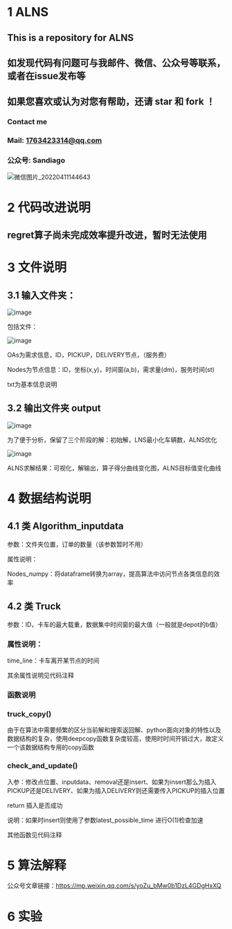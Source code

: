 # 1 ALNS

## This is a repository for ALNS


## 如发现代码有问题可与我邮件、微信、公众号等联系，或者在issue发布等

## 如果您喜欢或认为对您有帮助，还请 star 和 fork ！

### Contact me

### Mail: 1763423314@qq.com

### 公众号: Sandiago
![微信图片_20220411144643](https://user-images.githubusercontent.com/67860270/162680224-6e57647a-de34-4897-9ec1-0435dcbcfd42.jpg)

# 2 代码改进说明
## regret算子尚未完成效率提升改进，暂时无法使用

# 3 文件说明

## 3.1 输入文件夹：

![image](https://user-images.githubusercontent.com/67860270/162675189-e1058e02-b05c-48c3-89af-3a4f1717268b.png)

包括文件：

![image](https://user-images.githubusercontent.com/67860270/162675284-68bbfde8-3d9b-43c7-b092-e0d8af0197c1.png)

OAs为需求信息，ID，PICKUP，DELIVERY节点，（服务费）

Nodes为节点信息：ID，坐标(x,y)，时间窗(a,b)，需求量(dm)，服务时间(st)

txt为基本信息说明

## 3.2 输出文件夹 output

![image](https://user-images.githubusercontent.com/67860270/162675824-8b9f3fbb-dffa-45d1-aa30-bed3185aaad2.png)

为了便于分析，保留了三个阶段的解：初始解，LNS最小化车辆数，ALNS优化

![image](https://user-images.githubusercontent.com/67860270/162675879-dcc0ef43-b6fd-45e1-91bb-61f43bcd7dc4.png)

ALNS求解结果：可视化，解输出，算子得分曲线变化图，ALNS目标值变化曲线

# 4 数据结构说明

## 4.1 类 Algorithm_inputdata

参数：文件夹位置，订单的数量（该参数暂时不用）

属性说明：

Nodes_numpy：将dataframe转换为array，提高算法中访问节点各类信息的效率

## 4.2 类 Truck

参数：ID，卡车的最大载重，数据集中时间窗的最大值（一般就是depot的b值）

### 属性说明：

time_line：卡车离开某节点的时间

其余属性说明见代码注释
### 函数说明
### truck_copy()
由于在算法中需要频繁的区分当前解和搜索返回解、python面向对象的特性以及数据结构的复杂，使用deepcopy函数复杂度较高，使用时时间开销过大，故定义一个该数据结构专用的copy函数
### check_and_update()
入参：修改点位置、inputdata、removal还是insert、如果为insert那么为插入PICKUP还是DELIVERY、如果为插入DELIVERY则还需要传入PICKUP的插入位置

return 插入是否成功

说明：如果时insert则使用了参数latest_possible_time 进行O(1)检查加速

其他函数见代码注释

# 5 算法解释

公众号文章链接：https://mp.weixin.qq.com/s/yoZu_bMw0b1DzL4GDgHxXQ

# 6 实验

